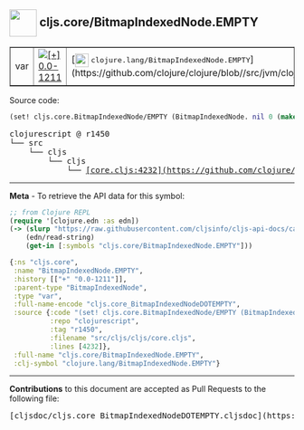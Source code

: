 ## <img width="48px" valign="middle" src="http://i.imgur.com/Hi20huC.png"> cljs.core/BitmapIndexedNode.EMPTY

 <table border="1">
<tr>

<td>var</td>
<td><a href="https://github.com/cljsinfo/cljs-api-docs/tree/0.0-1211"><img valign="middle" alt="[+] 0.0-1211" src="https://img.shields.io/badge/+-0.0--1211-lightgrey.svg"></a> </td>
<td>
[<img height="24px" valign="middle" src="http://i.imgur.com/1GjPKvB.png"> <samp>clojure.lang/BitmapIndexedNode.EMPTY</samp>](https://github.com/clojure/clojure/blob//src/jvm/clojure/lang/PersistentHashMap.java)
</td>
</tr>
</table>






Source code:

```clj
(set! cljs.core.BitmapIndexedNode/EMPTY (BitmapIndexedNode. nil 0 (make-array 0)))
```

 <pre>
clojurescript @ r1450
└── src
    └── cljs
        └── cljs
            └── <ins>[core.cljs:4232](https://github.com/clojure/clojurescript/blob/r1450/src/cljs/cljs/core.cljs#L4232)</ins>
</pre>


---

__Meta__ - To retrieve the API data for this symbol:

```clj
;; from Clojure REPL
(require '[clojure.edn :as edn])
(-> (slurp "https://raw.githubusercontent.com/cljsinfo/cljs-api-docs/catalog/cljs-api.edn")
    (edn/read-string)
    (get-in [:symbols "cljs.core/BitmapIndexedNode.EMPTY"]))
```

```clj
{:ns "cljs.core",
 :name "BitmapIndexedNode.EMPTY",
 :history [["+" "0.0-1211"]],
 :parent-type "BitmapIndexedNode",
 :type "var",
 :full-name-encode "cljs.core_BitmapIndexedNodeDOTEMPTY",
 :source {:code "(set! cljs.core.BitmapIndexedNode/EMPTY (BitmapIndexedNode. nil 0 (make-array 0)))",
          :repo "clojurescript",
          :tag "r1450",
          :filename "src/cljs/cljs/core.cljs",
          :lines [4232]},
 :full-name "cljs.core/BitmapIndexedNode.EMPTY",
 :clj-symbol "clojure.lang/BitmapIndexedNode.EMPTY"}

```

---

__Contributions__ to this document are accepted as Pull Requests to the following file:

 <pre>
[cljsdoc/cljs.core_BitmapIndexedNodeDOTEMPTY.cljsdoc](https://github.com/cljsinfo/cljs-api-docs/blob/master/cljsdoc/cljs.core_BitmapIndexedNodeDOTEMPTY.cljsdoc)
</pre>

